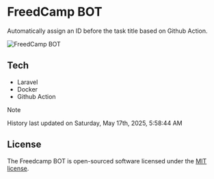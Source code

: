 # FreedCamp BOT

Automatically assign an ID before the task title based on Github Action.

![FreedCamp BOT](https://repository-images.githubusercontent.com/737932867/7d34798b-2680-471c-b089-a78a718d3d6a)

## Tech

- Laravel
- Docker
- Github Action

> [!NOTE]  
> History last updated on Saturday, May 17th, 2025, 5:58:44 AM

## License

The Freedcamp BOT is open-sourced software licensed under the [MIT license](https://opensource.org/licenses/MIT).
